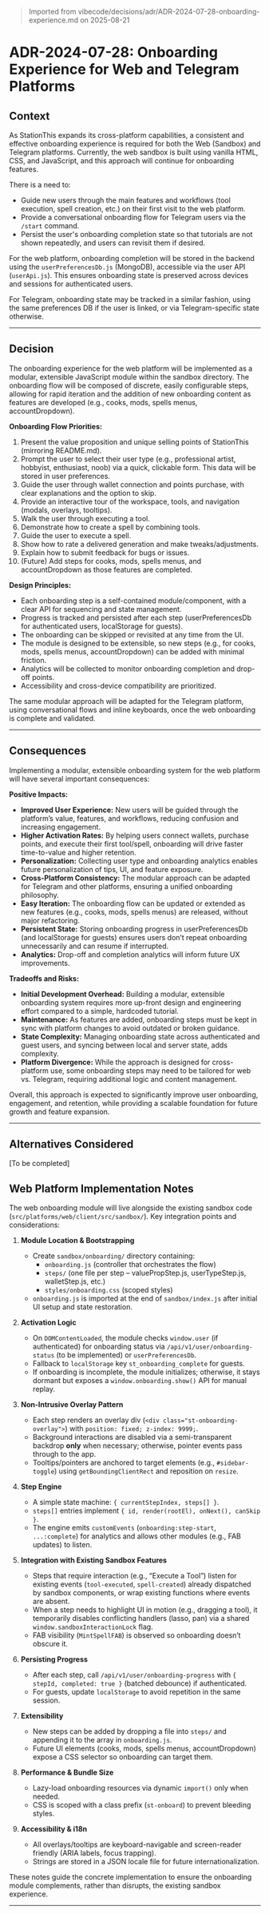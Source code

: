> Imported from vibecode/decisions/adr/ADR-2024-07-28-onboarding-experience.md on 2025-08-21

# ADR-2024-07-28: Onboarding Experience for Web and Telegram Platforms

## Context

As StationThis expands its cross-platform capabilities, a consistent and effective onboarding experience is required for both the Web (Sandbox) and Telegram platforms. Currently, the web sandbox is built using vanilla HTML, CSS, and JavaScript, and this approach will continue for onboarding features. 

There is a need to:
- Guide new users through the main features and workflows (tool execution, spell creation, etc.) on their first visit to the web platform.
- Provide a conversational onboarding flow for Telegram users via the `/start` command.
- Persist the user's onboarding completion state so that tutorials are not shown repeatedly, and users can revisit them if desired.

For the web platform, onboarding completion will be stored in the backend using the `userPreferencesDb.js` (MongoDB), accessible via the user API (`userApi.js`). This ensures onboarding state is preserved across devices and sessions for authenticated users.

For Telegram, onboarding state may be tracked in a similar fashion, using the same preferences DB if the user is linked, or via Telegram-specific state otherwise.

---

## Decision

The onboarding experience for the web platform will be implemented as a modular, extensible JavaScript module within the sandbox directory. The onboarding flow will be composed of discrete, easily configurable steps, allowing for rapid iteration and the addition of new onboarding content as features are developed (e.g., cooks, mods, spells menus, accountDropdown).

**Onboarding Flow Priorities:**
1. Present the value proposition and unique selling points of StationThis (mirroring README.md).
2. Prompt the user to select their user type (e.g., professional artist, hobbyist, enthusiast, noob) via a quick, clickable form. This data will be stored in user preferences.
3. Guide the user through wallet connection and points purchase, with clear explanations and the option to skip.
4. Provide an interactive tour of the workspace, tools, and navigation (modals, overlays, tooltips).
5. Walk the user through executing a tool.
6. Demonstrate how to create a spell by combining tools.
7. Guide the user to execute a spell.
8. Show how to rate a delivered generation and make tweaks/adjustments.
9. Explain how to submit feedback for bugs or issues.
10. (Future) Add steps for cooks, mods, spells menus, and accountDropdown as those features are completed.

**Design Principles:**
- Each onboarding step is a self-contained module/component, with a clear API for sequencing and state management.
- Progress is tracked and persisted after each step (userPreferencesDb for authenticated users, localStorage for guests).
- The onboarding can be skipped or revisited at any time from the UI.
- The module is designed to be extensible, so new steps (e.g., for cooks, mods, spells menus, accountDropdown) can be added with minimal friction.
- Analytics will be collected to monitor onboarding completion and drop-off points.
- Accessibility and cross-device compatibility are prioritized.

The same modular approach will be adapted for the Telegram platform, using conversational flows and inline keyboards, once the web onboarding is complete and validated.

---

## Consequences

Implementing a modular, extensible onboarding system for the web platform will have several important consequences:

**Positive Impacts:**
- **Improved User Experience:** New users will be guided through the platform’s value, features, and workflows, reducing confusion and increasing engagement.
- **Higher Activation Rates:** By helping users connect wallets, purchase points, and execute their first tool/spell, onboarding will drive faster time-to-value and higher retention.
- **Personalization:** Collecting user type and onboarding analytics enables future personalization of tips, UI, and feature exposure.
- **Cross-Platform Consistency:** The modular approach can be adapted for Telegram and other platforms, ensuring a unified onboarding philosophy.
- **Easy Iteration:** The onboarding flow can be updated or extended as new features (e.g., cooks, mods, spells menus) are released, without major refactoring.
- **Persistent State:** Storing onboarding progress in userPreferencesDb (and localStorage for guests) ensures users don’t repeat onboarding unnecessarily and can resume if interrupted.
- **Analytics:** Drop-off and completion analytics will inform future UX improvements.

**Tradeoffs and Risks:**
- **Initial Development Overhead:** Building a modular, extensible onboarding system requires more up-front design and engineering effort compared to a simple, hardcoded tutorial.
- **Maintenance:** As features are added, onboarding steps must be kept in sync with platform changes to avoid outdated or broken guidance.
- **State Complexity:** Managing onboarding state across authenticated and guest users, and syncing between local and server state, adds complexity.
- **Platform Divergence:** While the approach is designed for cross-platform use, some onboarding steps may need to be tailored for web vs. Telegram, requiring additional logic and content management.

Overall, this approach is expected to significantly improve user onboarding, engagement, and retention, while providing a scalable foundation for future growth and feature expansion.

---

## Alternatives Considered

[To be completed] 

## Web Platform Implementation Notes

The web onboarding module will live alongside the existing sandbox code (`src/platforms/web/client/src/sandbox/`). Key integration points and considerations:

1. **Module Location & Bootstrapping**
   - Create `sandbox/onboarding/` directory containing:
     - `onboarding.js` (controller that orchestrates the flow)
     - `steps/` (one file per step – valuePropStep.js, userTypeStep.js, walletStep.js, etc.)
     - `styles/onboarding.css` (scoped styles)
   - `onboarding.js` is imported at the end of `sandbox/index.js` after initial UI setup and state restoration.

2. **Activation Logic**
   - On `DOMContentLoaded`, the module checks `window.user` (if authenticated) for onboarding status via `/api/v1/user/onboarding-status` (to be implemented) or `userPreferencesDb`.
   - Fallback to `localStorage` key `st_onboarding_complete` for guests.
   - If onboarding is incomplete, the module initializes; otherwise, it stays dormant but exposes a `window.onboarding.show()` API for manual replay.

3. **Non-Intrusive Overlay Pattern**
   - Each step renders an overlay div (`<div class="st-onboarding-overlay">`) with `position: fixed; z-index: 9999;`.
   - Background interactions are disabled via a semi-transparent backdrop **only** when necessary; otherwise, pointer events pass through to the app.
   - Tooltips/pointers are anchored to target elements (e.g., `#sidebar-toggle`) using `getBoundingClientRect` and reposition on `resize`.

4. **Step Engine**
   - A simple state machine: `{ currentStepIndex, steps[] }`.
   - `steps[]` entries implement `{ id, render(rootEl), onNext(), canSkip }`.
   - The engine emits `customEvents` (`onboarding:step-start`, `...:complete`) for analytics and allows other modules (e.g., FAB updates) to listen.

5. **Integration with Existing Sandbox Features**
   - Steps that require interaction (e.g., “Execute a Tool”) listen for existing events (`tool-executed`, `spell-created`) already dispatched by sandbox components, or wrap existing functions where events are absent.
   - When a step needs to highlight UI in motion (e.g., dragging a tool), it temporarily disables conflicting handlers (lasso, pan) via a shared `window.sandboxInteractionLock` flag.
   - FAB visibility (`MintSpellFAB`) is observed so onboarding doesn’t obscure it.

6. **Persisting Progress**
   - After each step, call `/api/v1/user/onboarding-progress` with `{ stepId, completed: true }` (batched debounce) if authenticated.
   - For guests, update `localStorage` to avoid repetition in the same session.

7. **Extensibility**
   - New steps can be added by dropping a file into `steps/` and appending it to the array in `onboarding.js`.
   - Future UI elements (cooks, mods, spells menus, accountDropdown) expose a CSS selector so onboarding can target them.

8. **Performance & Bundle Size**
   - Lazy-load onboarding resources via dynamic `import()` only when needed.
   - CSS is scoped with a class prefix (`st-onboard`) to prevent bleeding styles.

9. **Accessibility & i18n**
   - All overlays/tooltips are keyboard-navigable and screen-reader friendly (ARIA labels, focus trapping).
   - Strings are stored in a JSON locale file for future internationalization.

These notes guide the concrete implementation to ensure the onboarding module complements, rather than disrupts, the existing sandbox experience.

--- 